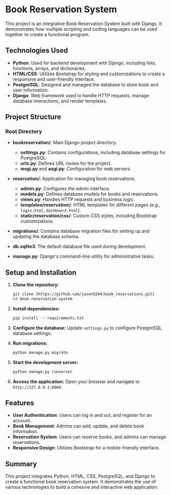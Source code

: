 # Book Reservation System

This project is an integrative Book Reservation System built with Django. It demonstrates how multiple scripting and coding languages can be used together to create a functional program.

## Technologies Used

- **Python**: Used for backend development with Django, including lists, functions, arrays, and dictionaries.
- **HTML/CSS**: Utilizes Bootstrap for styling and customizations to create a responsive and user-friendly interface.
- **PostgreSQL**: Designed and managed the database to store book and user information.
- **Django**: Web framework used to handle HTTP requests, manage database interactions, and render templates.

## Project Structure

### Root Directory

- **bookreservation/**: Main Django project directory.
  - **settings.py**: Contains configurations, including database settings for PostgreSQL.
  - **urls.py**: Defines URL routes for the project.
  - **wsgi.py** and **asgi.py**: Configuration for web servers.

- **reservation/**: Application for managing book reservations.
  - **admin.py**: Configures the admin interface.
  - **models.py**: Defines database models for books and reservations.
  - **views.py**: Handles HTTP requests and business logic.
  - **templates/reservation/**: HTML templates for different pages (e.g., `login.html`, `dashboard.html`).
  - **static/reservation/css/**: Custom CSS styles, including Bootstrap customizations.

- **migrations/**: Contains database migration files for setting up and updating the database schema.
- **db.sqlite3**: The default database file used during development.
- **manage.py**: Django's command-line utility for administrative tasks.

## Setup and Installation

1. **Clone the repository:**
   ```sh
   git clone (https://github.com/jason9264/book_reservations.git)
   cd book-reservation-system
   ```

2. **Install dependencies:**
   ```sh
   pip install -r requirements.txt
   ```

3. **Configure the database:**
   Update `settings.py` to configure PostgreSQL database settings.

4. **Run migrations:**
   ```sh
   python manage.py migrate
   ```

5. **Start the development server:**
   ```sh
   python manage.py runserver
   ```

6. **Access the application:**
   Open your browser and navigate to `http://127.0.0.1:8000`.

## Features

- **User Authentication**: Users can log in and out, and register for an account.
- **Book Management**: Admins can add, update, and delete book information.
- **Reservation System**: Users can reserve books, and admins can manage reservations.
- **Responsive Design**: Utilizes Bootstrap for a mobile-friendly interface.

## Summary

This project integrates Python, HTML, CSS, PostgreSQL, and Django to create a functional book reservation system. It demonstrates the use of various technologies to build a cohesive and interactive web application.
